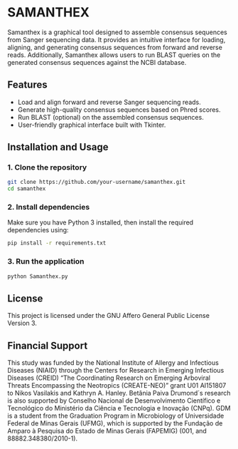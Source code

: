 # SAMANTHEX

Samanthex is a graphical tool designed to assemble consensus sequences from Sanger sequencing data. It provides an intuitive interface for loading, aligning, and generating consensus sequences from forward and reverse reads. Additionally, Samanthex allows users to run BLAST queries on the generated consensus sequences against the NCBI database.

## Features
- Load and align forward and reverse Sanger sequencing reads.
- Generate high-quality consensus sequences based on Phred scores.
- Run BLAST (optional) on the assembled consensus sequences.
- User-friendly graphical interface built with Tkinter.

## Installation and Usage

### 1. Clone the repository
```sh
git clone https://github.com/your-username/samanthex.git
cd samanthex
```

### 2. Install dependencies
Make sure you have Python 3 installed, then install the required dependencies using:
```sh
pip install -r requirements.txt
```

### 3. Run the application
```sh
python Samanthex.py
```

## License
This project is licensed under the GNU Affero General Public License Version 3.

## Financial Support
This study was funded by the National Institute of Allergy and Infectious Diseases (NIAID) through the Centers for Research in Emerging Infectious Diseases (CREID) “The Coordinating Research on Emerging Arboviral Threats Encompassing the Neotropics (CREATE-NEO)” grant U01 AI151807 to Nikos Vasilakis and Kathryn A. Hanley.  Betânia Paiva Drumond´s research is also supported by Conselho Nacional de Desenvolvimento Científico e Tecnológico do Ministério da Ciência e Tecnologia e Inovação (CNPq). GDM is a student from the Graduation Program in Microbiology of Universidade Federal de Minas Gerais (UFMG), which is supported by the Fundação de Amparo à Pesquisa do Estado de Minas Gerais (FAPEMIG) (001, and 88882.348380/2010-1).
